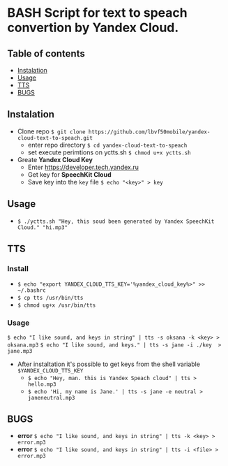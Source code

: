 # BASH Script for text to speach convertion by Yandex Cloud.

## Table of contents
- [Instalation](#instalation)
- [Usage](#usage)
- [TTS](#tts)
- [BUGS](#bugs)

## Instalation
- Clone repo `$ git clone https://github.com/lbvf50mobile/yandex-cloud-text-to-speach.git`
    - enter repo directory `$ cd yandex-cloud-text-to-speach`
    - set execute perimtions on yctts.sh `$ chmod u+x yctts.sh`
- Greate **Yandex Cloud Key**
    - Enter https://developer.tech.yandex.ru
    - Get key for **SpeechKit Cloud**
    - Save key into the `key` file `$ echo "<key>" > key`

## Usage
- `$ ./yctts.sh "Hey, this soud been generated by Yandex SpeechKit Cloud." "hi.mp3"`

## TTS

### Install
* `$ echo "export YANDEX_CLOUD_TTS_KEY='%yandex_cloud_key%>" >> ~/.bashrc`
* `$ cp tts /usr/bin/tts`
* `$ chmod ug+x /usr/bin/tts`

### Usage
`$ echo "I like sound, and keys in string" | tts -s oksana -k <key> > oksana.mp3`
`$ echo "I like sound, and keys." | tts -s jane -i ./key  > jane.mp3`

- After instaltation it's possible to get keys from the shell variable `$YANDEX_CLOUD_TTS_KEY`
    - `$ echo "Hey, man. this is Yandex Speach cloud" | tts > hello.mp3`
    - `$ echo 'Hi, my name is Jane.' | tts -s jane -e neutral > janeneutral.mp3`

## BUGS
- **error** `$ echo "I like sound, and keys in string" | tts -k <key> > error.mp3`
- **error** `$ echo "I like sound, and keys in string" | tts -i <file> > error.mp3`